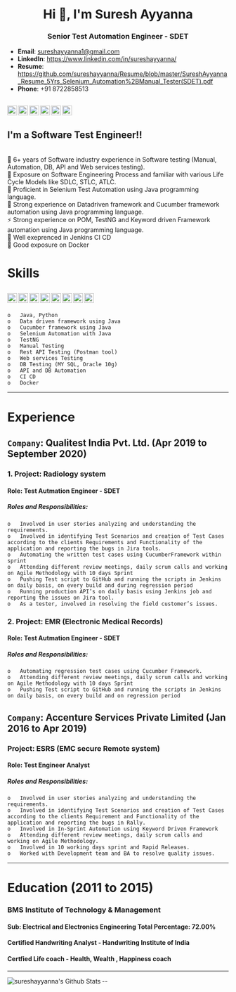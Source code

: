 
<h1 align="center">Hi 👋, I'm Suresh Ayyanna</h1>
<h3 align="center">Senior Test Automation Engineer - SDET</h3>

- **Email**: sureshayyanna1@gmail.com
- **LinkedIn**: https://www.linkedin.com/in/sureshayyanna/
- **Resume**: https://github.com/sureshayyanna/Resume/blob/master/SureshAyyanna_Resume_5Yrs_Selenium_Automation%2BManual_Tester(SDET).pdf
- **Phone**: +91 8722858513

[<img align="left" alt="codeSTACKr.com" width="22px" src="https://cdn.jsdelivr.net/npm/simple-icons@3.3.0/icons/github.svg" />][website]
[<img align="left" alt="codeSTACKr | LinkedIn" width="22px" src="https://cdn.jsdelivr.net/npm/simple-icons@v3/icons/linkedin.svg" />][linkedin]
[<img align="left" alt="codeSTACKr | Instagram" width="22px" src="https://cdn.jsdelivr.net/npm/simple-icons@v3/icons/facebook.svg" />][fb]
[<img align="left" alt="codeSTACKr | Instagram" width="22px" src="https://cdn.jsdelivr.net/npm/simple-icons@v3/icons/instagram.svg" />][instagram]
[<img align="left" alt="codeSTACKr | Instagram" width="22px" src="https://cdn.jsdelivr.net/npm/simple-icons@v3/icons/whatsapp.svg" />][whatsapp]
[<img align="left" alt="codeSTACKr | Instagram" width="22px" src="https://cdn.jsdelivr.net/npm/simple-icons@v3/icons/gmail.svg" />][gmail]
</br>
---

## I'm a Software Test Engineer!! 

</br>🔭 6+ years of Software industry experience in Software testing (Manual, Automation, DB, API and Web services testing). 
</br>🌱 Exposure on Software Engineering Process and familiar with various Life Cycle Models like SDLC, STLC, ATLC.
</br>👯 Proficient in Selenium Test Automation using Java programming language.
</br>🥅 Strong experience on Datadriven framework and Cucumber framework automation using Java programming language.
</br>⚡ Strong experience on POM, TestNG and Keyword driven Framework automation using Java programming language.
</br>👯 Well exeprenced in Jenkins CI CD
</br>🔭 Good exposure on Docker
</br>

# Skills
[<img align="left" alt="codeSTACKr | Instagram" width="22px" src="https://cdn.jsdelivr.net/npm/simple-icons@3.3.0/icons/java.svg" />][website]
[<img align="left" alt="codeSTACKr | Instagram" width="22px" src="https://cdn.jsdelivr.net/npm/simple-icons@3.3.0/icons/jenkins.svg" />][website]
[<img align="left" alt="codeSTACKr | Instagram" width="22px" src="https://cdn.jsdelivr.net/npm/simple-icons@3.3.0/icons/git.svg" />][website]
[<img align="left" alt="codeSTACKr | Instagram" width="22px" src="https://cdn.jsdelivr.net/npm/simple-icons@3.3.0/icons/python.svg" />][website]
[<img align="left" alt="codeSTACKr | Instagram" width="22px" src="https://cdn.jsdelivr.net/npm/simple-icons@3.3.0/icons/html5.svg" />][website]
[<img align="left" alt="codeSTACKr | Instagram" width="22px" src="https://cdn.jsdelivr.net/npm/simple-icons@3.3.0/icons/css3.svg" />][website]
[<img align="left" alt="codeSTACKr | Instagram" width="22px" src="https://cdn.jsdelivr.net/npm/simple-icons@3.3.0/icons/eclipseide.svg" />][website]
[<img align="left" alt="codeSTACKr | Instagram" width="22px" src="https://cdn.jsdelivr.net/npm/simple-icons@3.3.0/icons/mysql.svg" />][website]
</br>
---
    o	Java, Python
    o	Data driven framework using Java
    o	Cucumber framework using Java
    o	Selenium Automation with Java
    o	TestNG 
    o	Manual Testing
    o	Rest API Testing (Postman tool)
    o	Web services Testing
    o	DB Testing (MY SQL, Oracle 10g)
    o	API and DB Automation
    o	CI CD
    o	Docker
---

# Experience 

## ```Company```: Qualitest India Pvt. Ltd. (Apr 2019 to September 2020)

### 1.   Project: Radiology system
#### Role: Test Autmation Engineer - SDET 
#####   Roles and Responsibilities:
    o	Involved in user stories analyzing and understanding the requirements.
    o	Involved in identifying Test Scenarios and creation of Test Cases according to the clients Requirements and Functionality of the application and reporting the bugs in Jira tools.
    o	Automating the written test cases using CucumberFramework within sprint
    o	Attending different review meetings, daily scrum calls and working on Agile Methodology with 10 days Sprint
    o	Pushing Test script to GitHub and running the scripts in Jenkins on daily basis, on every build and during regression period
    o	Running production API’s on daily basis using Jenkins job and reporting the issues on Jira tool.
    o	As a tester, involved in resolving the field customer’s issues.

### 2.  Project: EMR (Electronic Medical Records)
#### Role: Test Autmation Engineer - SDET
##### Roles and Responsibilities:
    o	Automating regression test cases using Cucumber Framework.
    o	Attending different review meetings, daily scrum calls and working on Agile Methodology with 10 days Sprint
    o	Pushing Test script to GitHub and running the scripts in Jenkins on daily basis, on every build and on regression period

##  ```Company```: Accenture Services Private Limited (Jan 2016 to Apr 2019)

### Project: ESRS (EMC secure Remote system)
#### Role: Test Engineer Analyst 
##### Roles and Responsibilities:
    o	Involved in user stories analyzing and understanding the requirements.
    o	Involved in identifying Test Scenarios and creation of Test Cases according to the clients Requirement and Functionality of the application and reporting the bugs in Rally.
    o	Involved in In-Sprint Automation using Keyword Driven Framework
    o	Attending different review meetings, daily scrum calls and  working on Agile Methodology.
    o	Involved in 10 working days sprint and Rapid Releases.
    o	Worked with Development team and BA to resolve quality issues.

---
# Education (2011 to 2015)
### BMS Institute of Technology & Management
#### Sub: Electrical and Electronics Engineering Total Percentage: 72.00%
#### Certified Handwriting Analyst - Handwriting Institute of India
#### Certfied Life coach - Health, Wealth , Happiness coach

---
<img align="left" alt="sureshayyanna's Github Stats" src="https://github-readme-stats.vercel.app/api?username=sureshayyanna&&show_icons=true&title_color=ffffff&icon_color=bb2acf&text_color=daf7dc&bg_color=151919" />

[website]: https://github.com/sureshayyanna
[instagram]: https://instagram.com/suresh.ayyanna
[linkedin]: https://linkedin.com/in/sureshayyanna/
[fb]: https://www.facebook.com/iamsureshayyannaofficial
[whatsapp]: https://api.whatsapp.com/send?phone=918722858513&text=Hello%20Suresh%2C%0A%0AHow%20are%20you%3F
[gmail]: https://mail.google.com/mail/u/0/#inbox?compose=new
--

<!--
**sureshayyanna/sureshayyanna** is a ✨ _special_ ✨ repository because its `README.md` (this file) appears on your GitHub profile.





